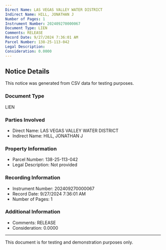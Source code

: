 ```yaml
---
Direct Name: LAS VEGAS VALLEY WATER DISTRICT
Indirect Name: HILL, JONATHAN J
Number of Pages: 1
Instrument Number: 202409270000067
Document Type: LIEN
Comments: RELEASE
Record Date: 9/27/2024 7:36:01 AM
Parcel Number: 138-25-113-042
Legal Description: 
Consideration: 0.0000
---
```


## Notice Details

This notice was generated from CSV data for testing purposes.

### Document Type
LIEN

### Parties Involved
- Direct Name: LAS VEGAS VALLEY WATER DISTRICT
- Indirect Name: HILL, JONATHAN J

### Property Information
- Parcel Number: 138-25-113-042
- Legal Description: Not provided

### Recording Information
- Instrument Number: 202409270000067
- Record Date: 9/27/2024 7:36:01 AM
- Number of Pages: 1

### Additional Information
- Comments: RELEASE
- Consideration: 0.0000

---

This document is for testing and demonstration purposes only.
